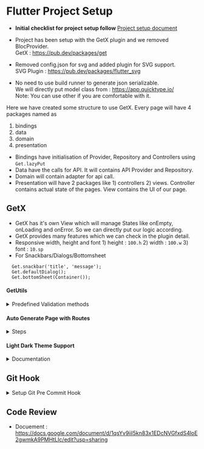 # Flutter Project Setup

- **Initial checklist for project setup follow** [Project setup document](project_setup_doc.md)

- Project has been setup with the GetX plugin and we removed BlocProvider.\
  GetX : https://pub.dev/packages/get

- Removed config.json for svg and added plugin for SVG support.\
  SVG Plugin : https://pub.dev/packages/flutter_svg

- No need to use build runner to generate json serializable.\
  We will directly put model class from : https://app.quicktype.io/ \
  Note: You can use other if you are comfortable with it.

Here we have created some structure to use GetX. Every page will have 4 packages named as
1) bindings
2) data
3) domain
4) presentation

- Bindings have initialisation of Provider, Repository and Controllers using `Get.lazyPut`
- Data have the calls for API. It will contains API Provider and Repository.
- Domain will contain adapter for api call.
- Presentation will have 2 packages like 1) controllers 2) views.
  Controller contains actual state of the pages.
  View contains the UI of our page.


## GetX

- GetX has it's own View which will manage States like onEmpty, onLoading and onError. So we can directly put our logic according.
- GetX provides many features which we can check in the plugin detail.
- Responsive width, height and font 1) height : `100.h`     2) width : `100.w`    3) font : `10.sp`
- For Snackbars/Dialogs/Bottomsheet
```
  Get.snackbar('title', 'message');
  Get.defaultDialog();
  Get.bottomSheet(Container());
```


#### GetUtils
<details>
<summary>Predefined Validation methods</summary>

 ```
 GetUtils.isEmail("email@s");
 isURL("");
 isUsername("")
 isPhoneNumber("")
 isMD5("")
 isNullOrBlank()
 isBlank()
 isNumericOnly()
 isAlphabetOnly()
 hasCapitalletter()
 isVideo()/isImage()/isAudio()/isPPT()/isWord()/isExcel()/isAPK()/isPDF() ..etc
 isLengthGreaterOrEqual()/isLengthLowerOrEqual ..etc
 removeAllWhitespace(),capitalizeFirst(),capitalize()..etc
  ...etc
 ```

- Screen width and height -> Equivalent to :  MediaQuery.of(context).size.height
  ```
  Get.height
  Get.width
  ```

-  Gives the current context of the Navigator.
   ```
   Get.context
   ```

- Gives the context of the snackbar/dialog/bottomsheet in the foreground, anywhere in your code.
  ```
  Get.contextOverlay
  ```

  > **Note**: the following methods are extensions on context. Since you  have access to context in any place of your UI, you can use it anywhere in the UI code


- If you need a changeable height/width (like Desktop or browser windows that can be scaled) you will need to use context
  ```
  context.width
  context.height
  ```

</details>

#### Auto Generate Page with Routes

<details>
<summary> Steps</summary>


- To Generate Automatically Page with Routes follow the below steps: 
- Please check if ```get-cli``` is installed or not : [get_cli plugin](https://pub.dev/packages/get_cli)
    - if installed then run the following command
        ```
         get create page:<Page_Name> on <Directory_Path>
    - for ex:
        ```    
         get create page:products on ui/shop
        ```    
    - if not installed then run the following command in your IDE terminal and follow above steps
        ```
         flutter pub global activate get_cli
        ```

- It will generate Page_Folder with Bindings,Controller,View and also generate route in app_routes.dart and app_pages.dart file.

 </details>

#### Light Dark Theme Support
<details>
<summary>Documentation</summary>
  
- To Give Light Dark Theme Support to your App follow the below steps:
1. Define all your app ```colors``` in ```lightTheme``` and ```darkTheme``` which are located ```ThemeResource.dart``` file

2. Accessing `theme` by the using `context` keyword.

    ```
    // access background color
    context.theme.colorScheme.background; 
         
    // access large Text Style
    context.textTheme.labelLarge;
         
    // If you want to give custom size
    context.textTheme.labelLarge?.
    copyWith(fontSize: 50.sp);
    ```
3. To Change Theme Mode Use Below Method
    ```
        // For Dark Theme Mode
        ThemeResource().changeThemeMode(ThemeMode.dark);
        // For Light Theme Mode
        ThemeResource().changeThemeMode(ThemeMode.light);
        // For System Based
        ThemeResource().changeThemeMode(ThemeMode.system);
    ```
- To get current selected theme call below method
    ```
    ThemeResource().getSelectedThemeMode();
    ```
> Note : When ever we required to use ```color``` or ```text style``` property of the any widget we must have to use ```Theme.of(context)``` keyword.


</details>


## Git Hook
<details>
    <summary>Setup Git Pre Commit Hook </summary>

####  🚀 Flutter Pre-commit

The configuration of our pre-commit will run 3 commands for our flutter project:
- ```flutter format .``` to assure the style of the code.
- ```flutter analyze``` to analyze our dart code.
- ```flutter test``` to run our unit tests.


####  🏋️‍♂️ Setting the pre-commit to run

1. Create ```script``` folder at root level of the project.
2. Create ```install-hooks.bash```  and ```pre-commit.bash``` files into ```script``` folder.
3. Into ```install-hooks.bash``` file add below code

```
    #!/usr/bin/env bash

    GIT_DIR=$(git rev-parse --git-dir)

    echo "Installing hooks..."
    ln -s ../../scripts/pre-commit.bash $GIT_DIR/hooks/pre-commit
    echo "Done!"
```


4. Into ```pre-commit.bash``` file

```
       #!/usr/bin/env bash

       export PATH="$PATH:/home/concettolabs/Android/FlutterSDK/flutter/bin"
       printf "#================================================================\n"
       printf "\t\t%s\n" '--- Pre-Commit hook ---'
       printf "#================================================================\n\n"
       # Flutter formatter
       printf "+---+-----------------------------------------------------------+\n"
       printf "%s\t\t\t\t|" '| X |  Running Flutter Formatter'
       printf "\n+---+-----------------------------------------------------------+\n"
       flutter format .

       hasNewFilesFormatted=$(git diff)
       if [ -n "$hasNewFilesFormatted" ]; then
           git add .
           printf "%s\t\t\t\t|\n" '| Formatted files added to git stage'
       fi
       printf "%s\t\t\t\t|\n" '| Finished running Flutter Formatter'
       printf "+---------------------------------------------------------------+\n"
       # Flutter Analyzer

       printf "\n\n+---+-----------------------------------------------------------+\n"
       printf "%s\t\t\t\t\t|" '| X |  Running Flutter analyzer'
       printf "\n+---+-----------------------------------------------------------+\n"

       if ! flutter analyze; then
         printf "%s\t\t\t\t\t|" '| X |  Flutter analyzer error'
         printf "\n+---+-----------------------------------------------------------+\n"
         exit 1
       fi
       printf "\n\n+---+-----------------------------------------------------------+\n"
       printf "%s\t\t\t|" '| X |  Finished running Flutter analyzer'
       printf "\n+---+-----------------------------------------------------------+\n"
       # Unit tests add test in widget_test.dart for test
       printf "\n\n+---+-----------------------------------------------------------+\n"
       printf "%s\t\t\t\t\t|" '| X |  Running Unit Tests'
       printf "\n+---+-----------------------------------------------------------+\n"
       if ! flutter test; then
         printf "\n\n+---+-----------------------------------------------------------+\n"
         printf "%s\t\t\t\t\t\t|" '| X |  Unit tests error'
         printf "\n+---+-----------------------------------------------------------+\n"
         exit 1
       fi
       printf "%s\n" 'Finished running Unit Tests'
       printf "\n+---+-----------------------------------------------------------+\n"

```

&nbsp;&nbsp;&nbsp;&nbsp;&nbsp;&nbsp;&nbsp;&nbsp; 4.1 Update flutter sdk path in ```pre-commit.bash``` file
```export PATH="$PATH:$HOME/snap/flutter/bin"```


5 . Export path of flutter in ```pre-commit.bash``` file for ```flutter formatter```, ```flutter analyzer``` and ```flutter test```.

6 . Now run ```install-hooks.bash``` file

>**Note** : If you faced error  **OR**
git-hook not working proper **OR**
```The 'pre-commit' hook was ignored because it's not set as executable``` types hint comes  than execute command ```chmod +x .git/hooks/pre-commit``` in terminal.
  
</details>
  
  
## Code Review 
  - Docuement : https://docs.google.com/document/d/1qsYv9iil5kn83x1EDcNVGfxdS4loE2gwmkA9PMHtLIc/edit?usp=sharing

